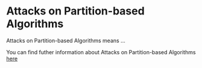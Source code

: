 # Attacks on Partition-based Algorithms

Attacks on Partition-based Algorithms means ...

You can find futher information about Attacks on Partition-based Algorithms [here](../T3.5/.md)
